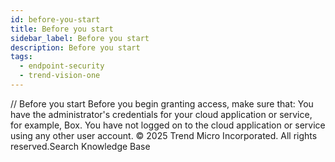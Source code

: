 ```yaml
---
id: before-you-start
title: Before you start
sidebar_label: Before you start
description: Before you start
tags:
  - endpoint-security
  - trend-vision-one
---
```


/*<![CDATA[*/ $('#title').html($('meta[name=map-description]').attr('content')); /*]]>*/ Before you start Before you begin granting access, make sure that: You have the administrator's credentials for your cloud application or service, for example, Box. You have not logged on to the cloud application or service using any other user account. © 2025 Trend Micro Incorporated. All rights reserved.Search Knowledge Base